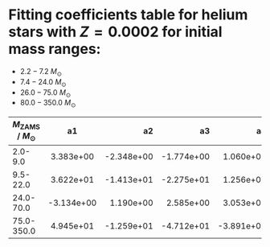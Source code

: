 # Fitting coefficients table for helium stars with  $Z=0.0002$  for initial mass ranges: 
- 	$2.2-7.2$ $M_{\odot}$ 
- 	$7.4-24.0$ $M_{\odot}$ 
- 	$26.0-75.0$ $M_{\odot}$
- 	$80.0-350.0$ $M_{\odot}$

| $M_{\text{ZAMS}}$ / $M_{\odot}$  |  a1  | a2   |  a3 |  a4 |  a5 |  a6 |  MSE | 
| ------------------|:-------------:| ----:|----:|------:|------:|-------:|-------:|
| 2.0-9.0 |  3.383e+00 |  -2.348e+00 |  -1.774e+00 |  1.060e+00 |  -5.502e-01 |  -1.285e+00 |  1.048e-03 | 
| 9.5-22.0 |  3.622e+01 |  -1.413e+01 |  -2.275e+01 |  1.256e+01 |  -5.277e+00 |  -8.060e+00 |  1.503e-03 | 
| 24.0-70.0 |  -3.134e+00 |  1.190e+00 |  2.585e+00 |  3.053e+00 |  -1.145e+00 |  -2.810e+00 |  2.205e-04 | 
| 75.0-350.0 |  4.945e+01 |  -1.259e+01 |  -4.712e+01 |  -3.891e+01 |  9.665e+00 |  3.765e+01 |  7.893e-03 | 
